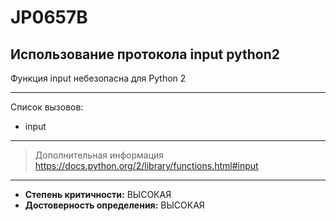 # JP0657B
## Использование протокола input python2
Функция input небезопасна для Python 2

---
Список вызовов:

* input

---
> Дополнительная информация
> <https://docs.python.org/2/library/functions.html#input>
---
* __Степень критичности:__ ВЫСОКАЯ
* __Достоверность определения:__ ВЫСОКАЯ
